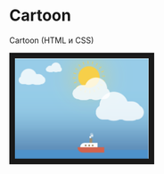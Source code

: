 # Cartoon
Cartoon (HTML и CSS)

<a href="https://www.youtube.com/watch?v=QkPctkId610"><img src="https://github.com/khlebobul/Cartoon/blob/main/img.png" 
alt="You can watch it" width="240" height="180" border="10" /></a>
